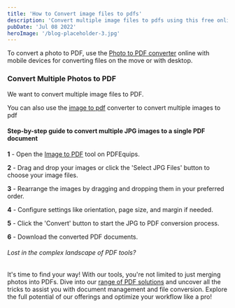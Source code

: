 ```yaml
---
title: 'How to Convert image files to pdfs'
description: 'Convert multiple image files to pdfs using this free online photo to pdf converter'
pubDate: 'Jul 08 2022'
heroImage: '/blog-placeholder-3.jpg'
---
```



To convert a photo to PDF, use the [Photo to PDF converter](https://www.pdfequips.com/image-to-pdf) online with mobile devices for converting files on the move or with desktop.


### Convert Multiple Photos to PDF

We want to convert multiple image files to PDF.

You can also use the [image to pdf](https://www.pdfequips.com/image-to-pdf) converter to convert multiple images to pdf

#### Step-by-step guide to convert multiple JPG images to a single PDF document


**1** - Open the [Image to PDF](https://www.pdfequips.com/image-to-pdf) tool on PDFEquips.

**2** - Drag and drop your images or click the 'Select JPG Files' button to choose your image files.

**3** - Rearrange the images by dragging and dropping them in your preferred order.

**4** - Configure settings like orientation, page size, and margin if needed.

**5** - Click the 'Convert' button to start the JPG to PDF conversion process.

**6** - Download the converted PDF documents.


###### Lost in the complex landscape of PDF tools?
It's time to find your way! 
With our tools, you're not limited to just merging photos into PDFs. Dive into our [range of PDF solutions](http://www.pdfequips.com/) and uncover all the tricks to assist you with document management and file conversion. Explore the full potential of our offerings and optimize your workflow like a pro!

